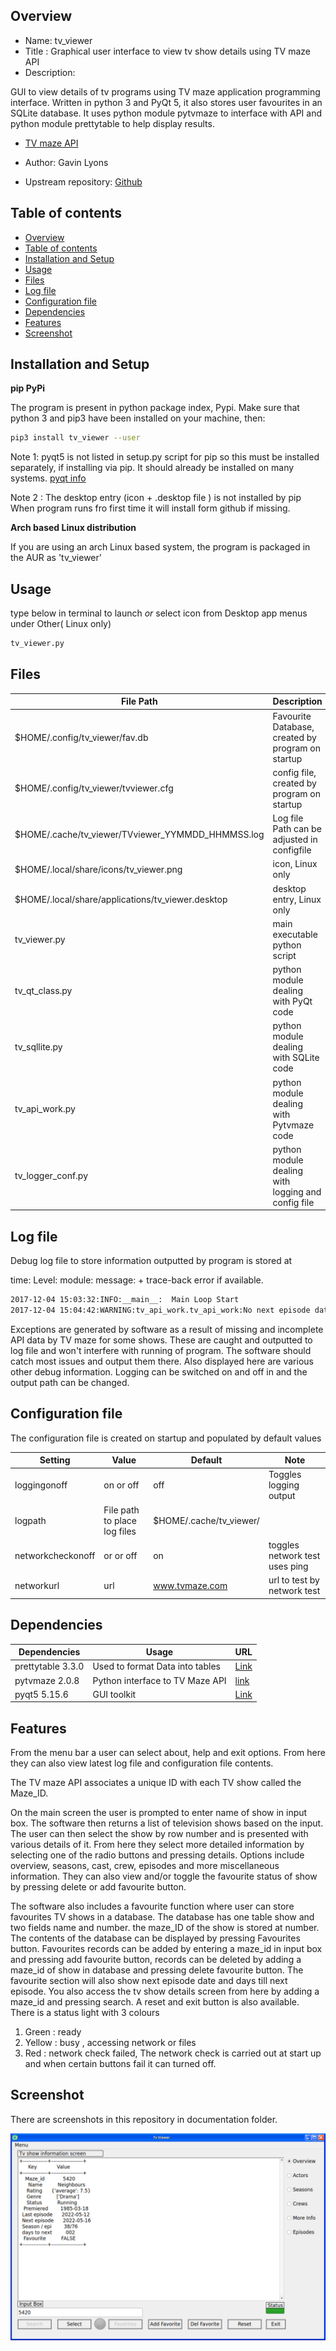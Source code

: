 
Overview
--------------------------------------------
* Name: tv_viewer
* Title : Graphical user interface to view tv show details using TV maze API 
* Description: 

GUI to view details  of tv programs using TV maze application 
programming interface. Written in python 3 and PyQt 5, it also stores 
user favourites in an SQLite database. 
It uses python module pytvmaze to interface with API 
and python module prettytable to help display results.

* [TV maze API](http://www.tvmaze.com/api)

* Author: Gavin Lyons 
* Upstream repository: [Github](https://github.com/gavinlyonsrepo/tv_viewer)

Table of contents
---------------------------

  * [Overview](#overview)
  * [Table of contents](#table-of-contents)
  * [Installation and Setup](#installation-and-setup)
  * [Usage](#usage)
  * [Files](#files)
  * [Log file](#log-file)
  * [Configuration file](#configuration-file)  
  * [Dependencies](#dependencies)
  * [Features](#features)
  * [Screenshot](#screenshot)

Installation and Setup
-----------------------------------------------

**pip PyPi**

The program is present in python package index, Pypi.
Make sure that python 3 and pip3 have been installed on your machine, then: 

```sh
pip3 install tv_viewer --user
```

Note 1: pyqt5 is not listed in setup.py script for pip so this must be installed separately, 
if installing via pip. It should already be installed on many systems. 
[pyqt info](https://stackoverflow.com/questions/38488063/add-pyqt5-to-install-require)

Note 2 : The desktop entry (icon + .desktop file ) is not installed by pip
When  program runs fro first time it will install form github if missing. 

**Arch based Linux distribution**

If you are using an arch Linux based system,
the program is packaged in the AUR as 'tv_viewer'

Usage
-------------------------------------------
type below in terminal  to launch *or* select icon from Desktop app menus under Other( Linux only)

```sh
tv_viewer.py 
```

Files 
-----------------------------------------

| File Path | Description |
| ------ | ------ |
| $HOME/.config/tv_viewer/fav.db | Favourite Database, created by program on startup |
| $HOME/.config/tv_viewer/tvviewer.cfg | config file,  created by program on startup |
| $HOME/.cache/tv_viewer/TVviewer_YYMMDD_HHMMSS.log | Log file Path can be adjusted in configfile |
| $HOME/.local/share/icons/tv_viewer.png | icon, Linux only |
| $HOME/.local/share/applications/tv_viewer.desktop | desktop entry, Linux only |
| tv_viewer.py | main executable python script |
| tv_qt_class.py | python module dealing with PyQt code |
| tv_sqllite.py | python module dealing with SQLite code |
| tv_api_work.py | python module dealing with Pytvmaze code |
| tv_logger_conf.py | python module dealing with logging and config file |

Log file
----------------------------
Debug log file to store information outputted by program is stored at 

time: Level: module: message: + trace-back error if available. 
```sh
2017-12-04 15:03:32:INFO:__main__:  Main Loop Start
2017-12-04 15:04:42:WARNING:tv_api_work.tv_api_work:No next episode data available
```

Exceptions are generated by software as a result of missing and incomplete 
API data by TV maze for some shows. These are caught and outputted 
to log file and won't interfere with running of program. 
The software should catch most issues 
and output them there. Also displayed here are various other debug information.
Logging can be switched on and off in and the output path  can be changed.

Configuration file
-------------------------------

The configuration file is created on startup and populated by default values

| Setting  | Value |  Default | Note |
| ------ | ------ | ----- | ----- |
| loggingonoff | on or off | off | Toggles logging output |
| logpath | File path to place log files | $HOME/.cache/tv_viewer/ | |
| networkcheckonoff | or or off | on | toggles network test  uses ping |
| networkurl | url | www.tvmaze.com | url to test by network test  |

Dependencies
-------------------------------------

| Dependencies | Usage |  URL |
| ------ | ------ | ----- |
| prettytable 3.3.0 | Used to format Data into tables | [ Link ](https://github.com/dprince/python-prettytable) |
| pytvmaze 2.0.8 | Python interface to TV Maze API | [link](https://github.com/srob650/pytvmaze) |
| pyqt5 5.15.6 | GUI toolkit | [Link](http://pyqt.sourceforge.net/Docs/PyQt5/) |


Features
----------------------
From the menu bar a user can select about, help and exit options.
From here they can also view latest log file and configuration file contents.

The TV maze API associates a unique ID with each TV show called the Maze_ID.

On the main screen the user is prompted to enter name of show in input box.
The software then returns a list of television shows based on the input.
The user can then select the show by row number and is presented with 
various details of it. From here they select more detailed information 
by selecting one of the radio buttons and pressing details.
Options include overview, seasons, cast, 
crew, episodes and more miscellaneous information. 
They can also view and/or toggle the favourite status of  show by 
pressing delete or add favourite button. 

The software also includes a favourite function where user 
can store favourites TV shows in a database.
The database has one table show and two fields name and number.
the maze_ID of the show is stored at number.
The contents of the database can be displayed by pressing Favourites  button.
Favourites records can be added by entering a maze_id in input box 
and pressing  add favourite button, records can be deleted by adding a maze_id 
of show in database and pressing delete favourite button.
The favourite section will also show next episode date 
and days till next episode. You also access the tv show details screen from here 
by adding a maze_id and pressing search.
A reset and exit button is also available. 
There is a status light with 3 colours

1. Green : ready 
2. Yellow : busy , accessing network or files
3. Red : network check failed, The network check is carried out at start up and when certain buttons fail it can turned off.

Screenshot
--------------------

There are screenshots in this repository in documentation folder. 

![ image ](https://github.com/gavinlyonsrepo/tv_viewer/blob/master/Documentation/screenshots/tv_show_info_screen.png)
